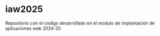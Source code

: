 # iaw2025
Repositorio con el codigo desarrollado en el modulo de implantación de aplicaciones web 2024-25
